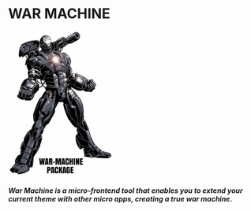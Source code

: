 # WAR MACHINE


![War Machine Logo](./docs/assets/war-machine-package-icon.jpg)

##### War Machine is a micro-frontend tool that enables you to extend your current theme with other micro apps, creating a true war machine.
